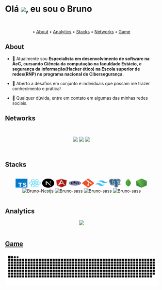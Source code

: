 <h1 align= "left"> Olá <img src="https://user-images.githubusercontent.com/104792685/236647257-64ae911c-5fca-4cc5-a798-ddb24681cc8b.gif" width="30px">, eu sou o Bruno </h1>
<br>

<p align="center">•
<a href ="#About">About</a> •
<a href ="#Analytics">Analytics</a> •
<a href ="#Stacks">Stacks</a> •
<a href ="#Networks">Networks</a> •
<a href ="#Game">Game</a>
</p>

## About
- 🔭 Atualmente sou **Especialista em desenvolvimento de software na AeC, cursando Ciência da computação na faculdade Estácio, e segurança da informação(Hacker ético) na Escola superior de redes(RNP) no programa nacional de Cibersegurança**.

- 🤔 Aberto a desafios em conjunto e individuais que possam me trazer conhecimento e prática!

- 💬 Qualquer dúvida, entre em contato em algumas das minhas redes sociais.


 ## Networks
 <br> 

<div align="center"> 
 
 <a href = "https://www.hackerrank.com/brunoornelio" target="_blank"><img src="https://img.shields.io/badge/-Hackerrank-2EC866?style=for-the-badge&logo=HackerRank&logoColor=white" target="_blank"></a>
  <a href = "mailto:devbrunobatista@gmail.com"><img src="https://img.shields.io/badge/Gmail-D14836?style=for-the-badge&logo=gmail&logoColor=white" target="_blank"></a>
  <a href="https://www.linkedin.com/in/bruno-batista09brsv" target="_blank"><img src="https://img.shields.io/badge/-LinkedIn-%230077B5?style=for-the-badge&logo=linkedin&logoColor=white" target="_blank"></a> 
  
</div>
<br>

## Stacks
<div align="center"><br>
  <img align="center" alt="Bruno-Typescript" height="30" width="40" src="https://raw.githubusercontent.com/devicons/devicon/master/icons/typescript/typescript-original.svg">
  <img align="center" alt="Bruno-React" height="30" width="40" src="https://raw.githubusercontent.com/devicons/devicon/master/icons/react/react-original.svg">
 <img align="center" alt="Bruno-Nextjs" height="30" width="40" src="https://raw.githubusercontent.com/devicons/devicon/master/icons/nextjs/nextjs-original.svg">
  <img align="center" alt="Bruno-Angular" height="30" width="40" src="https://raw.githubusercontent.com/devicons/devicon/master/icons/angularjs/angularjs-original.svg">
  <img align="center" alt="Bruno-Php" height="30" width="40" src="https://raw.githubusercontent.com/devicons/devicon/master/icons/php/php-original.svg">
  <img align="center" alt="Bruno-Git" height="30" width="40" src="https://raw.githubusercontent.com/devicons/devicon/master/icons/git/git-original.svg">
  <img align="center" alt="Bruno-Tailwind" height="30" width="40" src="https://raw.githubusercontent.com/devicons/devicon/master/icons/tailwindcss//tailwindcss-original.svg">
 <img align="center" alt="Bruno-Postgresql" height="30" width="40" src="https://raw.githubusercontent.com/devicons/devicon/master/icons/postgresql/postgresql-original.svg">
 <img align="center" alt="Bruno-Mongodb" height="30" width="40" src="https://raw.githubusercontent.com/devicons/devicon/master/icons/mongodb/mongodb-original.svg">
 <img align="center" alt="Bruno-Nodejs" height="30" width="40" src="https://raw.githubusercontent.com/devicons/devicon/master/icons/nodejs/nodejs-original.svg">
 <img align="center" alt="Bruno-Nestjs" height="30" width="40" src="https://cdn.jsdelivr.net/gh/devicons/devicon/icons/nestjs/nestjs-original.svg" />
 <img align="center" alt="Bruno-sass" height="30" width="40" src="https://cdn.jsdelivr.net/gh/devicons/devicon/icons/sass/sass-original.svg" />
 <img align="center" alt="Bruno-sass" height="40" width="40" src="https://cdn.jsdelivr.net/gh/devicons/devicon@latest/icons/docker/docker-original.svg" />
 <img align="center" alt="Bruno-sass" height="40" width="40" src="https://cdn.jsdelivr.net/gh/devicons/devicon@latest/icons/python/python-original.svg" />          
</div>

<br>


## Analytics

<div align="center">

  <a href="https://github.com/09brsv">
  <img height="180em" src="https://github-readme-stats.vercel.app/api/top-langs/?username=09brsv&layout=compact&langs_count=7&theme=chartreuse-dark&custom_title=Linguagens%20%mais%20%utilizadas"/>
</div><br>
  
  ## Game
  
<div align="center"> 

  <picture>
    <source
    media="(prefers-color-scheme: dark)"
    srcset="https://raw.githubusercontent.com/09brsv/09brsv/output/github-contribution-grid-snake-dark.svg"
    />
    <source
    media="(prefers-color-scheme: light)"
    srcset="https://raw.githubusercontent.com/09brsv/09brsv/output/github-contribution-grid-snake.svg"
    />
    <img
    alt="github contribution grid snake animation"
    src="https://raw.githubusercontent.com/09brsv/09brsv/output/github-contribution-grid-snake.svg"
    />
  </picture>

</div>
